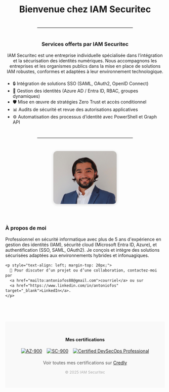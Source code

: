 <h1 style="text-align: center;">Bienvenue chez IAM Securitec</h1>

<hr style="margin: 40px auto; width: 60%; border: 1px solid #eee;">

<h3 style="text-align: center;">Services offerts par IAM Securitec</h3>

<p style="max-width: 800px; margin: 0 auto; text-align: center;">
IAM Securitec est une entreprise individuelle spécialisée dans l’intégration et la sécurisation des identités numériques. Nous accompagnons les entreprises et les organismes publics dans la mise en place de solutions IAM robustes, conformes et adaptées à leur environnement technologique.
</p>

<ul style="max-width: 800px; margin: 20px auto;">
  <li>🔒 Intégration de solutions SSO (SAML, OAuth2, OpenID Connect)</li>
  <li>🔐 Gestion des identités (Azure AD / Entra ID, RBAC, groupes dynamiques)</li>
  <li>🛡️ Mise en œuvre de stratégies Zero Trust et accès conditionnel</li>
  <li>📊 Audits de sécurité et revue des autorisations applicatives</li>
  <li>⚙️ Automatisation des processus d’identité avec PowerShell et Graph API</li>
</ul>

<hr style="margin: 40px auto; width: 60%; border: 1px solid #eee;">

<div style="display: flex; flex-wrap: wrap; align-items: flex-start; justify-content: center; gap: 40px; max-width: 1000px; margin: 0 auto;">

  <!-- Photo -->
  <div style="flex: 1; min-width: 250px; text-align: center;">
    <img src="photo.jpg" alt="Photo Antonio Ferreira" style="width: 200px; border-radius: 12px; box-shadow: 0 2px 8px rgba(0,0,0,0.15);" />
  </div>

  <!-- À propos -->
  <div style="flex: 2; min-width: 300px;">
    <h3>À propos de moi</h3>
    <p>
      Professionnel en sécurité informatique avec plus de 5 ans d'expérience en gestion des identités (IAM), sécurité cloud (Microsoft Entra ID, Azure), et authentification (SSO, SAML, OAuth2). Je conçois et intègre des solutions sécurisées adaptées aux environnements hybrides et infonuagiques.
    </p>

    <p style="text-align: left; margin-top: 20px;">
      📧 Pour discuter d’un projet ou d’une collaboration, contactez-moi par 
      <a href="mailto:antoniofos88@gmail.com">courriel</a> ou sur 
      <a href="https://www.linkedin.com/in/antoniofos" target="_blank">LinkedIn</a>.
    </p>
  </div>

</div>

<footer style="text-align: center; margin-top: 60px; padding: 30px 20px; background-color: #f9f9f9;">
  <h4>Mes certifications</h4>

  <div style="display: flex; justify-content: center; flex-wrap: wrap; gap: 15px; margin-top: 15px;">
    <a href="https://www.credly.com/badges/8a9e3154-316f-4573-9c0a-dc9c0f0d7057" target="_blank">
      <img src="https://images.credly.com/size/110x110/images/f0d37d7c-4df2-4b06-a5a5-94b1eb152673/image.png" alt="AZ-900" style="height: 70px;" />
    </a>
    <a href="https://www.credly.com/badges/716b6e44-56e3-44bc-81b6-5e1055e04042" target="_blank">
      <img src="https://images.credly.com/size/110x110/images/0dfd0e91-5da3-4b8e-ada6-50cbd5cfa46c/image.png" alt="SC-900" style="height: 70px;" />
    </a>
    <a href="https://www.credly.com/badges/70c7869e-9a34-4cf2-96c7-5403092a7ae0" target="_blank">
      <img src="https://images.credly.com/size/110x110/images/f53897a9-0a08-4e4a-9e3d-5fa82f1df7ed/image.png" alt="Certified DevSecOps Professional" style="height: 70px;" />
    </a>
    <!-- Tu peux en ajouter d'autres ici -->
  </div>

  <p style="margin-top: 20px; font-size: 14px; color: #555;">
    Voir toutes mes certifications sur <a href="https://www.credly.com/users/antonio-ferreira-de-oliveira-da-silva/badges" target="_blank">Credly</a>
  </p>

  <p style="margin-top: 10px; font-size: 12px; color: #aaa;">© 2025 IAM Securitec</p>
</footer>

